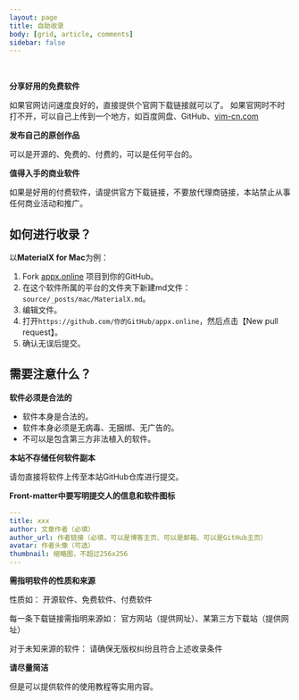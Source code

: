 ```yaml
---
layout: page
title: 自助收录
body: [grid, article, comments]
sidebar: false
---
```


<br>

**分享好用的免费软件**

如果官网访问速度良好的，直接提供个官网下载链接就可以了。
如果官网时不时打不开，可以自己上传到一个地方，如百度网盘、GitHub、[vim-cn.com](https://img.vim-cn.com/)

**发布自己的原创作品**

可以是开源的、免费的、付费的，可以是任何平台的。


**值得入手的商业软件**

如果是好用的付费软件，请提供官方下载链接，不要放代理商链接，本站禁止从事任何商业活动和推广。



## 如何进行收录？

以**MaterialX for Mac**为例：

1. Fork [appx.online](https://github.com/appx-online/appx.online) 项目到你的GitHub。
2. 在这个软件所属的平台的文件夹下新建md文件：`source/_posts/mac/MaterialX.md`。
3. 编辑文件。
4. 打开`https://github.com/你的GitHub/appx.online`，然后点击【New pull request】。
5. 确认无误后提交。




## 需要注意什么？

**软件必须是合法的**

- 软件本身是合法的。
- 软件本身必须是无病毒、无捆绑、无广告的。
- 不可以是包含第三方非法植入的软件。

**本站不存储任何软件副本**

请勿直接将软件上传至本站GitHub仓库进行提交。


**Front-matter中要写明提交人的信息和软件图标**

```yaml
---
title: xxx
author: 文章作者（必填）
author_url: 作者链接（必填，可以是博客主页、可以是邮箱、可以是GitHub主页）
avatar: 作者头像（可选）
thumbnail: 缩略图，不超过256x256
---
```


**需指明软件的性质和来源**

性质如：
开源软件、免费软件、付费软件

每一条下载链接需指明来源如：
官方网站（提供网址）、某第三方下载站（提供网址）

对于未知来源的软件：
请确保无版权纠纷且符合上述收录条件

**请尽量简洁**

但是可以提供软件的使用教程等实用内容。
